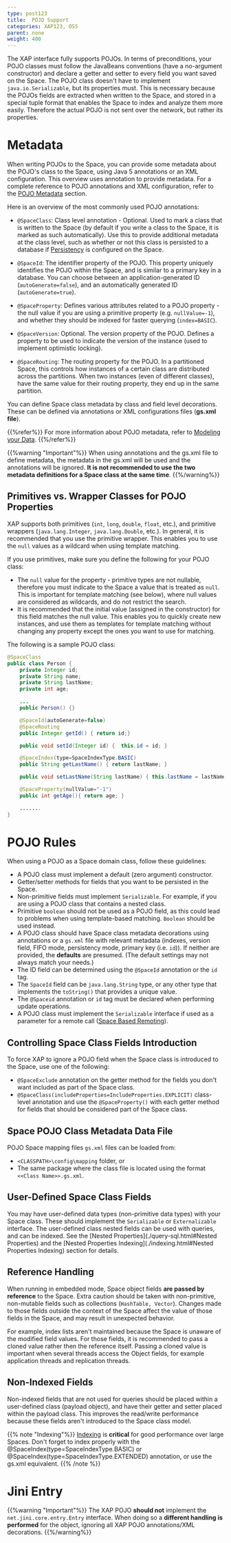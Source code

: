 ```yaml
---
type: post123
title:  POJO Support
categories: XAP123, OSS
parent: none
weight: 400
---
```


The XAP interface fully supports POJOs. In terms of preconditions, your POJO classes must follow the JavaBeans conventions (have a no-argument constructor) and declare a getter and setter to every field you want saved on the Space. The POJO class doesn't have to implement `java.io.Serializable`, but its properties must. This is necessary because the POJOs fields are extracted when written to the Space, and stored in a special tuple format that enables the Space to index and analyze them more easily. Therefore the actual POJO is not sent over the network, but rather its properties.

# Metadata

When writing POJOs to the Space, you can provide some metadata about the POJO's class to the Space, using Java 5 annotations or an XML configuration. This overview uses annotation to provide metadata. For a complete reference to POJO annotations and XML configuration, refer to the [POJO Metadata](./modeling-your-data.html) section.

Here is an overview of the most commonly used POJO annotations:

- `@SpaceClass`: Class level annotation - Optional. Used to mark a class that is written to the Space (by default if you write a class to the Space, it is marked as such automatically). Use this to provide additional metadata at the class level, such as whether or not this class is persisted to a database if [Persistency](./space-persistency.html) is configured on the Space.

- `@SpaceId`: The identifier property of the POJO. This property uniquely identifies the POJO within the Space, and is similar to a primary key in a database. You can choose between an application-generated ID (`autoGenerate=false`), and an automatically generated ID (`autoGenerate=true`).

- `@SpaceProperty`: Defines various attributes related to a POJO property - the null value if you are using a primitive property (e.g. `nullValue=-1`), and whether they should be indexed for faster querying (`index=BASIC`).

- `@SpaceVersion`: Optional. The version property of the POJO. Defines a property to be used to indicate the version of the instance (used to implement optimistic locking).

- `@SpaceRouting`: The routing property for the POJO. In a partitioned Space, this controls how instances of a certain class are distributed across the partitions. When two instances (even of different classes), have the same value for their routing property, they end up in the same partition.

 
 You can define Space class metadata by class and field level decorations. These can be defined via annotations or XML configurations files (**gs.xml file**).
 
{{%refer%}}
For more information about POJO metadata, refer to [Modeling your Data](./modeling-your-data.html).
{{%/refer%}}

{{%warning "Important"%}}
When using annotations and the gs.xml file to define metadata, the metadata in the gs.xml will be used and the annotations will be ignored. **It is not recommended to use the two metadata definitions for a Space class at the same time**.
{{%/warning%}}

##  Primitives vs. Wrapper Classes for POJO Properties 

XAP supports both primitives (`int`, `long`, `double`, `float`, etc.), and primitive wrappers (`java.lang.Integer`, `java.lang.Double`, etc.). In general, it is recommended that you use the primitive wrapper. This enables you to use the `null` values as a wildcard when using template matching.

If you use primitives, make sure you define the following for your POJO class:

- The `null` value for the property - primitive types are not nullable, therefore you must indicate to the Space a value that is treated as `null`. This is important for template matching (see below), where null values are considered as wildcards, and do not restrict the search.
- It is recommended that the initial value (assigned in the constructor) for this field matches the null value. This enables you to quickly create new instances, and use them as templates for template matching without changing any property except the ones you want to use for matching.
 
The following is a sample POJO class:


```java
@SpaceClass
public class Person {
    private Integer id;
    private String name;
    private String lastName;
    private int age;

    ...
    public Person() {}

    @SpaceId(autoGenerate=false)
    @SpaceRouting
    public Integer getId() { return id;}

    public void setId(Integer id) {  this.id = id; }

    @SpaceIndex(type=SpaceIndexType.BASIC)
    public String getLastName() { return lastName; }

    public void setLastName(String lastName) { this.lastName = lastName; }

    @SpaceProperty(nullValue="-1")
    public int getAge(){ return age; }

    .......
}
```

# POJO Rules

When using a POJO as a Space domain class, follow these guidelines:

- A POJO class must implement a default (zero argument) constructor.
- Getter/setter methods for fields that you want to be persisted in the Space.
- Non-primitive fields must implement `Serializable`. For example, if you are using a POJO class that contains a nested class.
- Primitive `boolean` should not be used as a POJO field, as this could lead to problems when using template-based matching. `Boolean` should be used instead.
- A POJO class should have Space class metadata decorations using annotations or a `gs.xml` file with relevant metadata (indexes, version field, FIFO mode, persistency mode, primary key (i.e. `id`)). If neither are provided, the **defaults** are presumed. (The default settings may not always match your needs.)
- The ID field can be determined using the `@SpaceId` annotation or the `id` tag.
- The `SpaceId` field can be `java.lang.String` type, or any other type that implements the `toString()` that provides a unique value.
- The `@Spaceid` annotation or `id` tag must be declared when performing update operations.
- A POJO class must implement the `Serializable`  interface if used as a parameter for a remote call ([Space Based Remoting](./space-based-remoting.html)).

## Controlling Space Class Fields Introduction

To force XAP to ignore a POJO field when the Space class is introduced to the Space, use one of the following:

- `@SpaceExclude` annotation on the getter method for the fields you don't want included as part of the Space class.
- `@SpaceClass(includeProperties=IncludeProperties.EXPLICIT)` class-level annotation and use the `@SpaceProperty()` with each getter method for fields that should be considered part of the Space class.

## Space POJO Class Metadata Data File

POJO Space mapping files `gs.xml` files can be loaded from:

- `<CLASSPATH>\config\mapping` folder, or
- The same package where the class file is located using the format `<<Class Name>>.gs.xml`.

## User-Defined Space Class Fields

You may have user-defined data types (non-primitive data types) with your Space class. These should implement the `Serializable` or `Externalizable` interface. The user-defined class nested fields can be used with queries, and can be indexed. See the [Nested Properties](./query-sql.html#Nested Properties) and the [Nested Properties Indexing](./indexing.html#Nested Properties Indexing) section for details.

## Reference Handling

When running in embedded mode, Space object fields **are passed by reference** to the Space. Extra caution should be taken with non-primitive, non-mutable fields such as collections (`HashTable, Vector`). Changes made to those fields outside the context of the Space affect the value of those fields in the Space, and may result in unexpected behavior.

For example, index lists aren't maintained because the Space is unaware of the modified field values. For those fields, it is recommended to pass a cloned value rather then the reference itself. Passing a cloned value is important when several threads access the Object fields, for example application threads and replication threads.

## Non-Indexed Fields

Non-indexed fields that are not used for queries should be placed within a user-defined class (payload object), and have their getter and setter placed within the payload class. This improves the read/write performance because these fields aren't introduced to the Space class model.

{{% note "Indexing"%}}
[Indexing](./indexing-overview.html) is **critical** for good performance over large Spaces. Don't forget to index properly with the @SpaceIndex(type=SpaceIndexType.BASIC) or @SpaceIndex(type=SpaceIndexType.EXTENDED) annotation, or use the gs.xml equivalent.
{{% /note %}}

# Jini Entry

{{%warning "Important"%}}
The XAP POJO **should not** implement the `net.jini.core.entry.Entry` interface. When doing so a **different handling is performed** for the object, ignoring all XAP POJO annotations/XML decorations.
{{%/warning%}}